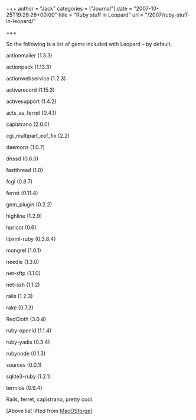 +++
author = "Jack"
categories = ["Journal"]
date = "2007-10-25T19:28:26+00:00"
title = "Ruby stuff in Leopard"
url = "/2007/ruby-stuff-in-leopard/"

+++

So the following is a list of gems included with Leopard &#8211; by default. 

actionmailer (1.3.3)
  

  
actionpack (1.13.3)
  

  
actionwebservice (1.2.3)
  

  
activerecord (1.15.3)
  

  
activesupport (1.4.2)
  

  
acts\_as\_ferret (0.4.1)
  

  
capistrano (2.0.0)
  

  
cgi\_multipart\_eof_fix (2.2)
  

  
daemons (1.0.7)
  

  
dnssd (0.6.0)
  

  
fastthread (1.0)
  

  
fcgi (0.8.7)
  

  
ferret (0.11.4)
  

  
gem_plugin (0.2.2)
  

  
highline (1.2.9)
  

  
hpricot (0.6)
  

  
libxml-ruby (0.3.8.4)
  

  
mongrel (1.0.1)
  

  
needle (1.3.0)
  

  
net-sftp (1.1.0)
  

  
net-ssh (1.1.2)
  

  
rails (1.2.3)
  

  
rake (0.7.3)
  

  
RedCloth (3.0.4)
  

  
ruby-openid (1.1.4)
  

  
ruby-yadis (0.3.4)
  

  
rubynode (0.1.3)
  

  
sources (0.0.1)
  

  
sqlite3-ruby (1.2.1)
  

  
termios (0.9.4) 

Rails, ferret, capistrano, pretty cool. 

[Above list lifted from [MacOSforge][1]]

 [1]: http://trac.macosforge.org/projects/ruby/wiki/WhatsNewInLeopard